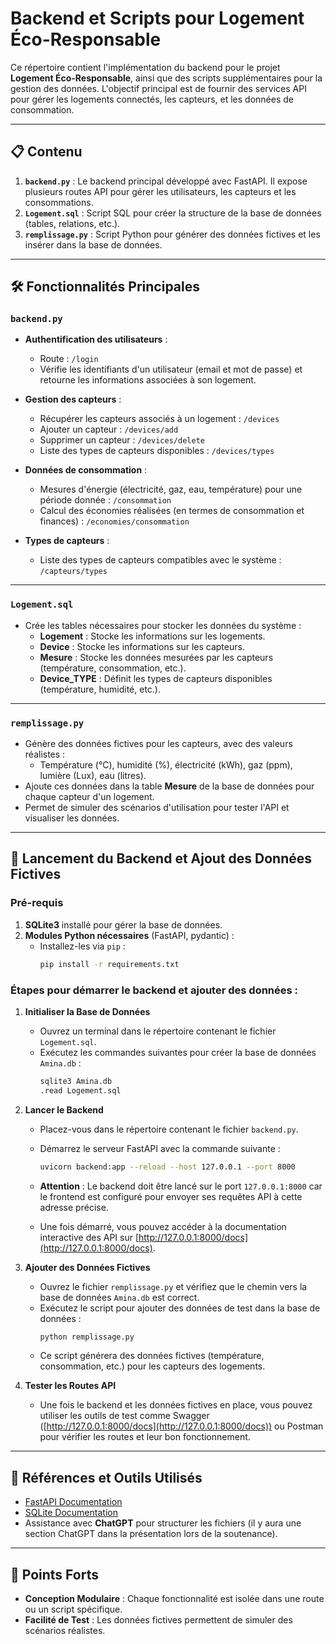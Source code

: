 # Backend et Scripts pour Logement Éco-Responsable

Ce répertoire contient l'implémentation du backend pour le projet **Logement Éco-Responsable**, ainsi que des scripts supplémentaires pour la gestion des données. L'objectif principal est de fournir des services API pour gérer les logements connectés, les capteurs, et les données de consommation.

---

## 📋 Contenu

1. **`backend.py`** : Le backend principal développé avec FastAPI. Il expose plusieurs routes API pour gérer les utilisateurs, les capteurs et les consommations.
2. **`Logement.sql`** : Script SQL pour créer la structure de la base de données (tables, relations, etc.).
3. **`remplissage.py`** : Script Python pour générer des données fictives et les insérer dans la base de données.

---

## 🛠️ Fonctionnalités Principales

### `backend.py`
- **Authentification des utilisateurs** :
  - Route : `/login`
  - Vérifie les identifiants d'un utilisateur (email et mot de passe) et retourne les informations associées à son logement.

- **Gestion des capteurs** :
  - Récupérer les capteurs associés à un logement : `/devices`
  - Ajouter un capteur : `/devices/add`
  - Supprimer un capteur : `/devices/delete`
  - Liste des types de capteurs disponibles : `/devices/types`

- **Données de consommation** :
  - Mesures d'énergie (électricité, gaz, eau, température) pour une période donnée : `/consommation`
  - Calcul des économies réalisées (en termes de consommation et finances) : `/economies/consommation`

- **Types de capteurs** :
  - Liste des types de capteurs compatibles avec le système : `/capteurs/types`

---

### `Logement.sql`
- Crée les tables nécessaires pour stocker les données du système :
  - **Logement** : Stocke les informations sur les logements.
  - **Device** : Stocke les informations sur les capteurs.
  - **Mesure** : Stocke les données mesurées par les capteurs (température, consommation, etc.).
  - **Device_TYPE** : Définit les types de capteurs disponibles (température, humidité, etc.).

---

### `remplissage.py`
- Génère des données fictives pour les capteurs, avec des valeurs réalistes :
  - Température (°C), humidité (%), électricité (kWh), gaz (ppm), lumière (Lux), eau (litres).
- Ajoute ces données dans la table **Mesure** de la base de données pour chaque capteur d'un logement.
- Permet de simuler des scénarios d'utilisation pour tester l'API et visualiser les données.

---

## 🚀 Lancement du Backend et Ajout des Données Fictives

### Pré-requis
1. **SQLite3** installé pour gérer la base de données.
2. **Modules Python nécessaires** (FastAPI, pydantic) :
   - Installez-les via `pip` :
     ```bash
     pip install -r requirements.txt
     ```

### Étapes pour démarrer le backend et ajouter des données :

1. **Initialiser la Base de Données**
   - Ouvrez un terminal dans le répertoire contenant le fichier `Logement.sql`.
   - Exécutez les commandes suivantes pour créer la base de données `Amina.db` :
     ```bash
     sqlite3 Amina.db
     .read Logement.sql
     ```

2. **Lancer le Backend**
   - Placez-vous dans le répertoire contenant le fichier `backend.py`.
   - Démarrez le serveur FastAPI avec la commande suivante :
     ```bash
     uvicorn backend:app --reload --host 127.0.0.1 --port 8000
     ```
   - **Attention** : Le backend doit être lancé sur le port `127.0.0.1:8000` car le frontend est configuré pour envoyer ses requêtes API à cette adresse précise.

   - Une fois démarré, vous pouvez accéder à la documentation interactive des API sur [http://127.0.0.1:8000/docs](http://127.0.0.1:8000/docs).

3. **Ajouter des Données Fictives**
   - Ouvrez le fichier `remplissage.py` et vérifiez que le chemin vers la base de données `Amina.db` est correct.
   - Exécutez le script pour ajouter des données de test dans la base de données :
     ```bash
     python remplissage.py
     ```
   - Ce script générera des données fictives (température, consommation, etc.) pour les capteurs des logements.

4. **Tester les Routes API**
   - Une fois le backend et les données fictives en place, vous pouvez utiliser les outils de test comme Swagger ([http://127.0.0.1:8000/docs](http://127.0.0.1:8000/docs)) ou Postman pour vérifier les routes et leur bon fonctionnement.

---

## 🔗 Références et Outils Utilisés

- [FastAPI Documentation](https://fastapi.tiangolo.com/)
- [SQLite Documentation](https://sqlite.org/docs.html)
- Assistance avec **ChatGPT** pour structurer les fichiers (il y aura une section ChatGPT dans la présentation lors de la soutenance).

---

## 🌟 Points Forts

- **Conception Modulaire** : Chaque fonctionnalité est isolée dans une route ou un script spécifique.
- **Facilité de Test** : Les données fictives permettent de simuler des scénarios réalistes.
